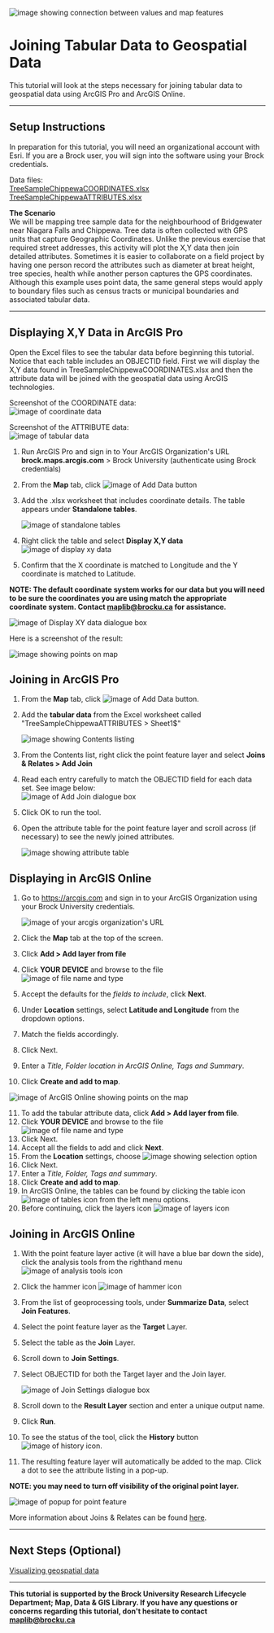 ![image showing connection between values and map features](https://user-images.githubusercontent.com/45638590/228618024-2f77ded9-2227-4edf-a1d8-dcb041b2d6ba.png)

# Joining Tabular Data to Geospatial Data
This tutorial will look at the steps necessary for joining tabular data to geospatial data using ArcGIS Pro and ArcGIS Online.

----

## Setup Instructions
In preparation for this tutorial, you will need an organizational account with Esri. If you are a Brock user, you will sign into the software using your Brock credentials.

Data files:  
[TreeSampleChippewaCOORDINATES.xlsx](TreeSampleChippewaCOORDINATES.xlsx)    
[TreeSampleChippewaATTRIBUTES.xlsx](TreeSampleChippewaATTRIBUTES.xlsx)  

**The Scenario**  
We will be mapping tree sample data for the neighbourhood of Bridgewater near Niagara Falls and Chippewa. Tree data is often collected with GPS units that capture Geographic Coordinates. Unlike the previous exercise that required street addresses, this activity will plot the X,Y data then join detailed attributes. Sometimes it is easier to collaborate on a field project by having one person record the attributes such as diameter at breat height, tree species, health while another person captures the GPS coordinates. Although this example uses point data, the same general steps would apply to boundary files such as census tracts or municipal boundaries and associated tabular data.


----

## Displaying X,Y Data in ArcGIS Pro  

Open the Excel files to see the tabular data before beginning this tutorial. Notice that each table includes an OBJECTID field. First we will display the X,Y data found in TreeSampleChippewaCOORDINATES.xlsx and then the attribute data will be joined with the geospatial data using ArcGIS technologies.

Screenshot of the COORDINATE data:  
![image of coordinate data](https://user-images.githubusercontent.com/45638590/228039559-18895ed2-14fd-47e2-b9d9-0b8a4676e4fe.png)  

Screenshot of the ATTRIBUTE data:  
  ![image of tabular data](https://user-images.githubusercontent.com/45638590/228039769-3812e7da-155e-4340-a88a-d9e786392436.png)   

1. Run ArcGIS Pro and sign in to Your ArcGIS Organization's URL **brock.maps.arcgis.com** > Brock University (authenticate using Brock credentials)    
2. From the **Map** tab, click ![image of Add Data button](https://user-images.githubusercontent.com/45638590/228562697-56d115fa-a1ec-4ea1-8c21-76374c9f84f2.png)
3. Add the .xlsx worksheet that includes coordinate details. The table appears under **Standalone tables**.  
  
   ![image of standalone tables](https://user-images.githubusercontent.com/45638590/228290539-56173057-9be4-4d49-a60a-c15f2c124b61.png)
 
4. Right click the table and select **Display X,Y data**  ![image of display xy data](https://user-images.githubusercontent.com/45638590/228290643-a6387503-9083-4bdd-98e1-fc8bb5fb5892.png)
5. Confirm that the X coordinate is matched to Longitude and the Y coordinate is matched to Latitude.  

**NOTE: The default coordinate system works for our data but you will need to be sure the coordinates you are using match the appropriate coordinate system. Contact [maplib@brocku.ca](mailto:maplib@brocku.ca) for assistance.**  

  ![image of Display XY data dialogue box](https://user-images.githubusercontent.com/45638590/228290825-e2037d19-2c7d-4965-88c6-fa9176b31645.png)
  
Here is a screenshot of the result:  

  ![image showing points on map](https://user-images.githubusercontent.com/45638590/228291294-e393b4a1-8b36-4fba-a530-6b3730dea4a7.png)
  
## Joining in ArcGIS Pro

1. From the **Map** tab, click ![image of Add Data button](https://user-images.githubusercontent.com/45638590/228563080-aa5cc71a-5151-457a-b147-1b2b926e697a.png). 
2. Add the **tabular data** from the Excel worksheet called "TreeSampleChippewaATTRIBUTES > Sheet1$"  
   
   ![image showing Contents listing](https://user-images.githubusercontent.com/45638590/228292987-37223506-4167-43ef-b775-83eefa3b7dae.png)
   
3. From the Contents list, right click the point feature layer and select **Joins & Relates > Add Join**  
4. Read each entry carefully to match the OBJECTID field for each data set. See image below:  
   ![image of Add Join dialogue box](https://user-images.githubusercontent.com/45638590/228293750-97efdf3a-cd70-473a-bacd-997cb96db77a.png)  
5. Click OK to run the tool.  
6. Open the attribute table for the point feature layer and scroll across (if necessary) to see the newly joined attributes.  
   
   ![image showing attribute table](https://user-images.githubusercontent.com/45638590/228294207-81ea8544-3203-44e3-a9cb-112c84e1f262.png)




## Displaying in ArcGIS Online  

1. Go to https://arcgis.com and sign in to your ArcGIS Organization using your Brock University credentials.  
   
   ![image of your arcgis organization's URL](https://user-images.githubusercontent.com/45638590/228044683-49c2251a-2630-4b20-9f32-de4082156383.png)  
   
2. Click the **Map** tab at the top of the screen.  
3. Click **Add > Add layer from file**  
4. Click **YOUR DEVICE** and browse to the file ![image of file name and type](https://user-images.githubusercontent.com/45638590/228046076-8499935e-d128-44bb-9d72-69453ceb71ea.png)  
   
5. Accept the defaults for the *fields to include*, click **Next**.  
6. Under **Location** settings, select **Latitude and Longitude** from the dropdown options.  
7. Match the fields accordingly.  
8. Click Next.  
9. Enter a *Title, Folder location in ArcGIS Online, Tags and Summary*.  
10. Click **Create and add to map**.  
   
   ![image of ArcGIS Online showing points on the map](https://user-images.githubusercontent.com/45638590/228048193-6438eeb8-fc67-4cc8-b54a-4de4e3aa9ed1.png)  
   
11. To add the tabular attribute data, click **Add > Add layer from file**.  
12. Click **YOUR DEVICE** and browse to the file ![image of file name and type](https://user-images.githubusercontent.com/45638590/228045678-9e9f9454-4e43-45e7-83df-bdca7fc76197.png)  
13. Click Next.
14. Accept all the fields to add and click **Next**.
15. From the **Location** settings, choose ![image showing selection option](https://user-images.githubusercontent.com/45638590/228048791-4efbdc14-f218-4ad7-834b-eddd918af270.png)
16. Click Next.
17. Enter a *Title, Folder, Tags and summary*.  
18. Click **Create and add to map**. 
19. In ArcGIS Online, the tables can be found by clicking the table icon ![image of tables icon](https://user-images.githubusercontent.com/45638590/228049393-b11dcbcd-b5fb-4cfe-92a8-f6360c17cd93.png) from the left menu options.  
20. Before continuing, click the layers icon ![image of layers icon](https://user-images.githubusercontent.com/45638590/228049947-7c305f23-e993-47ec-966a-4ec466e95e22.png)
 


## Joining in ArcGIS Online

1. With the point feature layer active (it will have a blue bar down the side), click the analysis tools from the righthand menu ![image of analysis tools icon](https://user-images.githubusercontent.com/45638590/228050174-f94a9178-95ad-4448-b75d-3d7a581f0d67.png)
2. Click the hammer icon ![image of hammer icon](https://user-images.githubusercontent.com/45638590/228323895-9741b872-54ea-4811-be1e-8509f6ef9c32.png)
3. From the list of geoprocessing tools, under **Summarize Data**, select **Join Features**. 
4. Select the point feature layer as the **Target** Layer.  
5. Select the table as the **Join** Layer.
6. Scroll down to **Join Settings**.
7. Select OBJECTID for both the Target layer and the Join layer.
   
   ![image of Join Settings dialogue box](https://user-images.githubusercontent.com/45638590/228324823-14643566-2a2d-4c8d-a913-7115d0485a08.png)
   
8. Scroll down to the **Result Layer** section and enter a unique output name. 
   
9. Click **Run**.
10. To see the status of the tool, click the **History** button ![image of history icon](https://user-images.githubusercontent.com/45638590/228325510-58538221-a5aa-4f75-b8b9-a5c987de4992.png).  
11. The resulting feature layer will automatically be added to the map. Click a dot to see the attribute listing in a pop-up. 

**NOTE: you may need to turn off visibility of the original point layer.**

![image of popup for point feature](https://user-images.githubusercontent.com/45638590/228325930-8c46a634-ae5b-4103-9118-69206aadda56.png)

More information about Joins & Relates can be found [here](https://pro.arcgis.com/en/pro-app/latest/help/data/tables/joins-and-relates.htm).  

----

## Next Steps (Optional)
[Visualizing geospatial data](https://brockdsl.github.io/ArcGIS_Visualization/)

----

**This tutorial is supported by the Brock University Research Lifecycle Department; Map, Data & GIS Library.  If you have any questions or concerns regarding this tutorial, don't hesitate to contact [maplib@brocku.ca](mailto:maplib@brocku.ca)**
